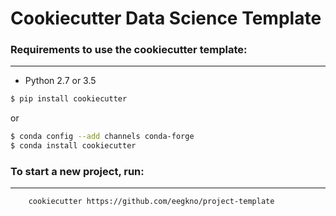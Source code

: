 # Cookiecutter Data Science Template

### Requirements to use the cookiecutter template:
-----------
 - Python 2.7 or 3.5

``` bash
$ pip install cookiecutter
```

or

``` bash
$ conda config --add channels conda-forge
$ conda install cookiecutter
```

### To start a new project, run:
------------

```
    cookiecutter https://github.com/eegkno/project-template
```
